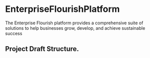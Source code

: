 # EnterpriseFlourishPlatform
The Enterprise Flourish platform provides a comprehensive suite of solutions to help businesses grow, develop, and achieve sustainable success

## Project Draft Structure.
